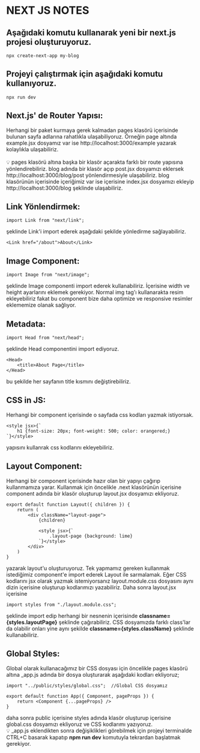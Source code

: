 # NEXT JS NOTES

## Aşağıdaki komutu kullanarak yeni bir next.js projesi oluşturuyoruz.
```
npx create-next-app my-blog
```

## Projeyi çalıştırmak için aşağıdaki komutu kullanıyoruz.
```
npx run dev
```

## Next.js' de Router Yapısı: 
Herhangi bir paket kurmaya gerek kalmadan pages klasörü içerisinde bulunan sayfa adlarına rahatlıkla ulaşabiliyoruz. Örneğin page altında example.jsx dosyamız var ise http://localhost:3000/example yazarak kolaylıkla ulaşabiliriz. <br> <br>
💡 pages klasörü altına başka bir klasör açarakta farklı bir route yapısına yönlendirebiliriz. blog adında bir klasör açıp post.jsx dosyamızı eklersek http://localhost:3000/blog/post yönlendirmesiyle ulaşabiliriz. blog klasörünün içerisinde içeriğimiz var ise içerisine index.jsx dosyamızı ekleyip http://localhost:3000/blog şeklinde ulaşabiliriz.

## Link Yönlendirmek:
```
import Link from "next/link";
```
şeklinde Link'i import ederek aşağıdaki şekilde yönledirme sağlayabiliriz.
```
<Link href="/about">About</Link>
```

## Image Component: 
```
import Image from "next/image";
```
şeklinde Image componenti import ederek kullanabiliriz. İçerisine width ve height ayarlarını eklemek gerekiyor. Normal img tag'ı kullanarakta resim ekleyebiliriz fakat bu component bize daha optimize ve responsive resimler eklememize olanak sağlıyor.

## Metadata:
```
import Head from "next/head";
```
şeklinde Head componentini import ediyoruz.
```
<Head>
    <title>About Page</title>
</Head>
```
bu şekilde her sayfanın title kısmını değiştirebiliriz.

## CSS in JS:
Herhangi bir component içerisinde o sayfada css kodları yazmak istiyorsak.
```
<style jsx>{`
    h1 {font-size: 20px; font-weight: 500; color: orangered;}
`}</style>
```
yapısını kullanrak css kodlarını ekleyebiliriz.

## Layout Component:
Herhangi bir component içerisinde hazır olan bir yapıyı çağırıp kullanmamıza yarar. Kullanmak için öncelikle .next klasörünün içerisine component adında bir klasör oluşturup layout.jsx dosyamızı ekliyoruz.
```
export default function Layout({ children }) {
    return (
        <div className="layout-page">
            {children}

            <style jsx>{`
                .layout-page {background: lime}
            `}</style>
        </div>
    )
}
```
yazarak layout'u oluşturuyoruz. Tek yapmamız gereken kullanmak istediğimiz component'e import ederek Layout ile sarmalamak. Eğer CSS kodlarını jsx olarak yazmak istemiyorsanız layout.module.css dosyasını aynı dizin içerisine oluşturup kodlarımızı yazabiliriz. Daha sonra layout.jsx içerisine 
```
import styles from "./layout.module.css";
```
şeklinde import edip herhangi bir nesnenin içerisinde <b>classname={styles.layoutPage}</b> şeklinde çağırabiliriz. CSS dosyamızda farklı class'lar da olabilir onları yine aynı şekilde <b>classname={styles.className}</b> şeklinde kullanabiliriz.

## Global Styles:
Global olarak kullanacağımız bir CSS dosyası için öncelikle pages klasörü altına _app.js adında bir dosya oluşturarak aşağıdaki kodları ekliyoruz;
```
import "../public/styles/global.css";  //Global CSS dosyamız

export default function App({ Component, pageProps }) {
    return <Component {...pageProps} />
}
```
daha sonra public içerisine styles adında klasör oluşturup içerisine global.css dosyamızı ekliyoruz ve CSS kodlarımı yazıyoruz. <br>
💡 _app.js eklendikten sonra değişiklikleri görebilmek için projeyi terminalde CTRL+C basarak kapatıp <b>npm run dev</b> komutuyla tekrardan başlatmak gerekiyor.